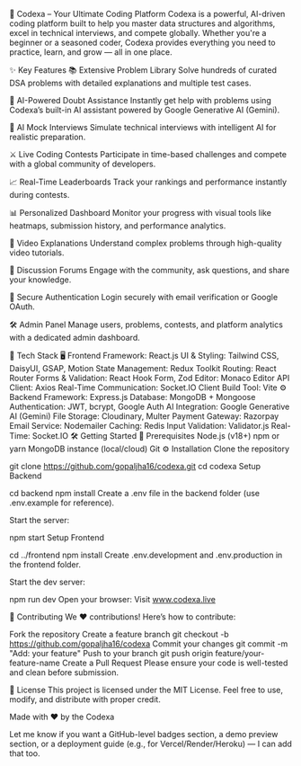🚀 Codexa – Your Ultimate Coding Platform
Codexa is a powerful, AI-driven coding platform built to help you master data structures and algorithms, excel in technical interviews, and compete globally. Whether you're a beginner or a seasoned coder, Codexa provides everything you need to practice, learn, and grow — all in one place.

✨ Key Features
📚 Extensive Problem Library Solve hundreds of curated DSA problems with detailed explanations and multiple test cases.

🤖 AI-Powered Doubt Assistance Instantly get help with problems using Codexa’s built-in AI assistant powered by Google Generative AI (Gemini).

🧠 AI Mock Interviews Simulate technical interviews with intelligent AI for realistic preparation.

⚔️ Live Coding Contests Participate in time-based challenges and compete with a global community of developers.

📈 Real-Time Leaderboards Track your rankings and performance instantly during contests.

📊 Personalized Dashboard Monitor your progress with visual tools like heatmaps, submission history, and performance analytics.

🎥 Video Explanations Understand complex problems through high-quality video tutorials.

💬 Discussion Forums Engage with the community, ask questions, and share your knowledge.

🔐 Secure Authentication Login securely with email verification or Google OAuth.

🛠️ Admin Panel Manage users, problems, contests, and platform analytics with a dedicated admin dashboard.

🧪 Tech Stack
🖥️ Frontend
Framework: React.js
UI & Styling: Tailwind CSS, DaisyUI, GSAP, Motion
State Management: Redux Toolkit
Routing: React Router
Forms & Validation: React Hook Form, Zod
Editor: Monaco Editor
API Client: Axios
Real-Time Communication: Socket.IO Client
Build Tool: Vite
⚙️ Backend
Framework: Express.js
Database: MongoDB + Mongoose
Authentication: JWT, bcrypt, Google Auth
AI Integration: Google Generative AI (Gemini)
File Storage: Cloudinary, Multer
Payment Gateway: Razorpay
Email Service: Nodemailer
Caching: Redis
Input Validation: Validator.js
Real-Time: Socket.IO
🛠️ Getting Started
🔧 Prerequisites
Node.js (v18+)
npm or yarn
MongoDB instance (local/cloud)
Git
⚙️ Installation
Clone the repository

git clone https://github.com/gopaljha16/codexa.git
cd codexa
Setup Backend

cd backend
npm install
Create a .env file in the backend folder (use .env.example for reference).

Start the server:

npm start
Setup Frontend

cd ../frontend
npm install
Create .env.development and .env.production in the frontend folder.

Start the dev server:

npm run dev
Open your browser: Visit www.codexa.live

🤝 Contributing
We ❤️ contributions! Here’s how to contribute:

Fork the repository
Create a feature branch git checkout -b https://github.com/gopaljha16/codexa
Commit your changes git commit -m "Add: your feature"
Push to your branch git push origin feature/your-feature-name
Create a Pull Request
Please ensure your code is well-tested and clean before submission.

📄 License
This project is licensed under the MIT License. Feel free to use, modify, and distribute with proper credit.

Made with ❤️ by the Codexa

Let me know if you want a GitHub-level badges section, a demo preview section, or a deployment guide (e.g., for Vercel/Render/Heroku) — I can add that too.
